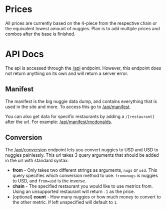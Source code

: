# Prices

All prices are currently based on the 4-piece from the respective chain or the equivalent lowest amount of nuggies. Plan is to add multiple prices and combos after the base is finished.

# API Docs

The api is accessed through the [/api](https://nuggies.shinthebin.ml/api) endpoint. However, this endpoint does not return anything on its own and will return a server error.

## Manifest

The manifest is the big nuggie data dump, and contains everything that is used in the site and more. To access this go to [/api/manifest](https://nuggies.shinthebin.ml/api/manifest). 

You can also get data for specific restaurants by adding a `/[restaurant]` after the url. For example: [/api/manifest/mcdonalds](https://nuggies.shinthebin.ml/api/manifest/mcdonalds).

## Conversion

The [/api/conversion](https://nuggies.shinthebin.ml/conversion) endpoint lets you convert nuggies to USD and USD to nuggies painlessly. This url takes 3 query arguments that should be added in the url with standard syntax:

- **from** - Only takes two different strings as arguments, `nugs` or `usd`. This query specifies which conversion method to use. `from=nugs` is nuggies to USD, and `from=usd` is the inverse.
- **chain** - The specified restaurant you would like to use metrics from. Using an unsupported restaurant will return `-1` as the price.
- [optional] **count** - How many nuggies or how much money to convert to the other metric. If left unspecified will default to `1`.
